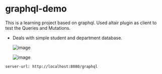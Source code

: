 # graphql-demo
This is a learning project based on graphql. Used altair plugin as client to test the Queries and Mutations. 

- Deals with simple student and department database.

   ![image](https://github.com/karthik-003/graphql-demo/assets/11292976/15670dec-36c9-467f-ae39-86725d86c048)
  
  ![image](https://github.com/karthik-003/graphql-demo/assets/11292976/64d16680-f3d1-4c14-9f70-39e2d1f15fc2)

```
server-url: http://localhost:8080/graphql
```
